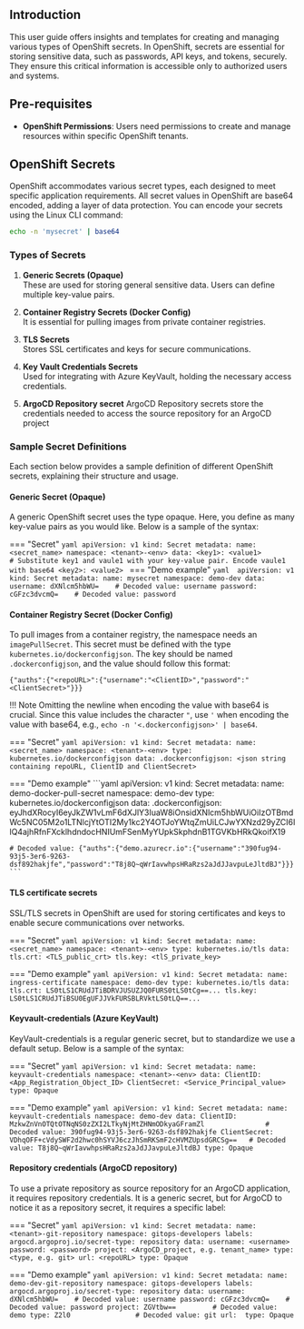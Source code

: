 ## Introduction

This user guide offers insights and templates for creating and managing various types of OpenShift secrets. In OpenShift, secrets are essential for storing sensitive data, such as passwords, API keys, and tokens, securely. They ensure this critical information is accessible only to authorized users and systems.

## Pre-requisites
- **OpenShift Permissions**: Users need permissions to create and manage resources within specific OpenShift tenants.

## OpenShift Secrets
OpenShift accommodates various secret types, each designed to meet specific application requirements. All secret values in OpenShift are base64 encoded, adding a layer of data protection. You can encode your secrets using the Linux CLI command: 
```BASH
echo -n 'mysecret' | base64 
```

### Types of Secrets

1. **Generic Secrets (Opaque)**  
   These are used for storing general sensitive data. Users can define multiple key-value pairs.

2. **Container Registry Secrets (Docker Config)**  
   It is essential for pulling images from private container registries.

3. **TLS Secrets**  
   Stores SSL certificates and keys for secure communications.

4. **Key Vault Credentials Secrets**  
   Used for integrating with Azure KeyVault, holding the necessary access credentials.

5. **ArgoCD Repository secret**
   ArgoCD Repository secrets store the credentials needed to access the source repository for an ArgoCD project

### Sample Secret Definitions

Each section below provides a sample definition of different OpenShift secrets, explaining their structure and usage.

#### Generic Secret (Opaque)
A generic OpenShift secret uses the type opaque. Here, you define as many key-value pairs as you would like. Below is a sample of the syntax:

=== "Secret"
    ```yaml
    apiVersion: v1
    kind: Secret
    metadata:
      name: <secret_name>
      namespace: <tenant>-<env>
    data:
      <key1>: <value1>          # Substitute key1 and vaule1 with your key-value pair. Encode vaule1 with base64
      <key2>: <value2>
    ```
=== "Demo example"
    ```yaml 
    apiVersion: v1
    kind: Secret
    metadata:
      name: mysecret
      namespace: demo-dev
    data:
      username: dXNlcm5hbWU=    # Decoded value: username
      password: cGFzc3dvcmQ=    # Decoded value: password
    ```

#### Container Registry Secret (Docker Config)

To pull images from a container registry, the namespace needs an `imagePullSecret`. This secret must be defined with the type `kubernetes.io/dockerconfigjson`. The key should be named `.dockerconfigjson`, and the value should follow this format: 

```
{"auths":{"<repoURL>":{"username":"<ClientID>","password":"<ClientSecret>"}}}
```

!!! Note
    Omitting the newline when encoding the value with base64 is crucial. Since this value includes the character `"`, use `'` when encoding the value with base64, e.g., `echo -n '<.dockerconfigjson>' | base64`.

=== "Secret"
    ```yaml
    apiVersion: v1
    kind: Secret
    metadata:
      name: <secret_name>
      namespace: <tenant>-<env>
    type: kubernetes.io/dockerconfigjson
    data:
      .dockerconfigjson: <json string containing repoURL, ClientID and ClientSecret>
    ```

=== "Demo example"
    ```yaml
    apiVersion: v1
    kind: Secret
    metadata:
      name: demo-docker-pull-secret
      namespace: demo-dev
    type: kubernetes.io/dockerconfigjson
    data:
      .dockerconfigjson: eyJhdXRocyI6eyJkZW1vLmF6dXJlY3IuaW8iOnsidXNlcm5hbWUiOiIzOTBmdWc5NC05M2o1LTNlcjYtOTI2My1kc2Y4OTJoYWtqZmUiLCJwYXNzd29yZCI6IlQ4ajhRfnFXcklhdndocHNIUmFSenMyYUpkSkphdnB1TGVKbHRkQkoifX19

    # Decoded value: {"auths":{"demo.azurecr.io":{"username":"390fug94-93j5-3er6-9263-dsf892hakjfe","password":"T8j8Q~qWrIavwhpsHRaRzs2aJdJJavpuLeJltdBJ"}}}
    ```

#### TLS certificate secrets
SSL/TLS secrets in OpenShift are used for storing certificates and keys to enable secure communications over networks. 

=== "Secret"
    ```yaml
    apiVersion: v1
    kind: Secret
    metadata:
      name: <secret_name>
      namespace: <tenant>-<env>
    type: kubernetes.io/tls
    data:
      tls.crt: <TLS_public_crt>
      tls.key: <tlS_private_key>
    ```

=== "Demo example"
    ```yaml
    apiVersion: v1
    kind: Secret
    metadata:
      name: ingress-certificate
      namespace: demo-dev
    type: kubernetes.io/tls
    data:
      tls.crt: LS0tLS1CRUdJTiBDRVJUSUZJQ0FURS0tLS0tCg==...
      tls.key: LS0tLS1CRUdJTiBSU0EgUFJJVkFURSBLRVktLS0tLQ==...
    ```

#### Keyvault-credentials (Azure KeyVault)
KeyVault-credentials is a regular generic secret, but to standardize we use a default setup. Below is a sample of the syntax:

=== "Secret"
    ```yaml
    apiVersion: v1
    kind: Secret
    metadata:
      name: keyvault-credentials
      namespace: <tenant>-<env>
    data:
      ClientID: <App_Registration_Object_ID>
      ClientSecret: <Service_Principal_value>
    type: Opaque
    ```

=== "Demo example"
    ```yaml
    apiVersion: v1
    kind: Secret
    metadata:
      name: keyvault-credentials
      namespace: demo-dev
    data:
      ClientID: MzkwZnVnOTQtOTNqNS0zZXI2LTkyNjMtZHNmODkyaGFramZl               # Decoded value: 390fug94-93j5-3er6-9263-dsf892hakjfe
      ClientSecret: VDhqOFF+cVdySWF2d2hwc0hSYVJ6czJhSmRKSmF2cHVMZUpsdGRCSg==   # Decoded value: T8j8Q~qWrIavwhpsHRaRzs2aJdJJavpuLeJltdBJ
    type: Opaque
    ```

#### Repository credentials (ArgoCD repository)
To use a private repository as source repository for an ArgoCD application, it requires repository credentials. It is a generic secret, but for ArgoCD to notice it as a repository secret, it requires a specific label:

=== "Secret"
    ```yaml
    apiVersion: v1
    kind: Secret
    metadata:
      name: <tenant>-git-repository
      namespace: gitops-developers
      labels:
        argocd.argoproj.io/secret-type: repository
    data:
      username: <username>
      password: <password>
      project: <ArgoCD_project, e.g. tenant_name>
      type: <type, e.g. git>
      url: <repoURL>
    type: Opaque
    ```

=== "Demo example"
    ```yaml
    apiVersion: v1
    kind: Secret
    metadata:
      name: demo-dev-git-repository
      namespace: gitops-developers
      labels:
        argocd.argoproj.io/secret-type: repository
    data:
      username: dXNlcm5hbWU=    # Decoded value: username
      password: cGFzc3dvcmQ=    # Decoded value: password
      project: ZGVtbw==         # Decoded value: demo
      type: Z2l0                # Decoded value: git
      url: 
    type: Opaque
    ```
